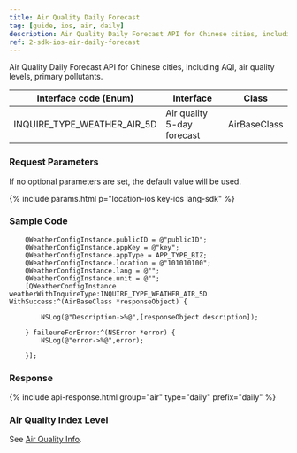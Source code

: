 ```yaml
---
title: Air Quality Daily Forecast
tag: [guide, ios, air, daily]
description: Air Quality Daily Forecast API for Chinese cities, including AQI, air quality levels, primary pollutants.
ref: 2-sdk-ios-air-daily-forecast
---
```


Air Quality Daily Forecast API for Chinese cities, including AQI, air quality levels, primary pollutants.

| Interface code (Enum) | Interface                           | Class        |
| -------------------------- | ------------------------------ | ------------ |
| INQUIRE_TYPE_WEATHER_AIR_5D| Air quality 5-day forecast  ​​ | AirBaseClass |

### Request Parameters

If no optional parameters are set, the default value will be used.

{% include params.html p="location-ios key-ios lang-sdk" %}

### Sample Code

```objc
    QWeatherConfigInstance.publicID = @"publicID";
    QWeatherConfigInstance.appKey = @"key";
    QWeatherConfigInstance.appType = APP_TYPE_BIZ;
    QWeatherConfigInstance.location = @"101010100";
    QWeatherConfigInstance.lang = @"";
    QWeatherConfigInstance.unit = @"";
    [QWeatherConfigInstance weatherWithInquireType:INQUIRE_TYPE_WEATHER_AIR_5D WithSuccess:^(AirBaseClass *responseObject) {
        
        NSLog(@"Description->%@",[responseObject description]);
        
    } faileureForError:^(NSError *error) {
        NSLog(@"error->%@",error);
        
    }];
```

### Response


{% include api-response.html group="air" type="daily" prefix="daily"  %}

### Air Quality Index Level

See [Air Quality Info](/en/docs/resource/air-info/).